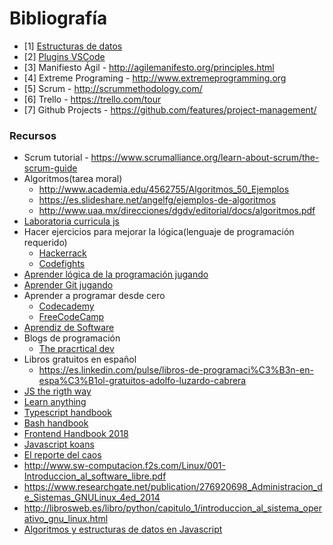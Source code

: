 # Bibliografía

- [1] [Estructuras de datos](https://users.dcc.uchile.cl/~bebustos/apuntes/cc30a/Estructuras/)
- [2] [Plugins VSCode](https://code.visualstudio.com/shortcuts/keyboard-shortcuts-windows.pdf)
- [3] Manifiesto Ágil - http://agilemanifesto.org/principles.html
- [4] Extreme Programing - http://www.extremeprogramming.org
- [5] Scrum - http://scrummethodology.com/
- [6] Trello - https://trello.com/tour
- [7] Github Projects - https://github.com/features/project-management/

### Recursos
- Scrum tutorial - https://www.scrumalliance.org/learn-about-scrum/the-scrum-guide
- Algoritmos(tarea moral) 
    - http://www.academia.edu/4562755/Algoritmos_50_Ejemplos
    - https://es.slideshare.net/angelfg/ejemplos-de-algoritmos
    - http://www.uaa.mx/direcciones/dgdv/editorial/docs/algoritmos.pdf
- [Laboratoria curricula js](https://github.com/Laboratoria/curricula-js)
- Hacer ejercicios para mejorar la lógica(lenguaje de programación requerido)
    - [Hackerrack](https://www.hackerrank.com)
    - [Codefights](codefights.com)
- [Aprender lógica de la programación jugando](https://studio.code.org/courses)
- [Aprender Git jugando](http://learngitbranching.js.org/)
- Aprender a programar desde cero
    - [Codecademy](www.codecademy.com/es)
    - [FreeCodeCamp](www.freecodecamp.org)
- [Aprendiz de Software](http://the-software-apprentice.makingdevs.com)
- Blogs de programación
    - [The pracrtical dev](https://dev.to/)
- Libros gratuitos en español
    - https://es.linkedin.com/pulse/libros-de-programaci%C3%B3n-en-espa%C3%B1ol-gratuitos-adolfo-luzardo-cabrera
- [JS the rigth way](http://jstherightway.org)
- [Learn anything](https://learn-anything.xyz/)
- [Typescript handbook](https://www.typescriptlang.org/docs/handbook/basic-types.html)
- [Bash handbook](https://github.com/denysdovhan/bash-handbook)
- [Frontend Handbook 2018](https://github.com/FrontendMasters/front-end-handbook-2018)
- [Javascript koans](https://github.com/mrdavidlaing/javascript-koans)
- [El reporte del caos](https://modelometodoygestion.wordpress.com/2017/02/21/chaos-report-15-scrum/)
- http://www.sw-computacion.f2s.com/Linux/001-Introduccion_al_software_libre.pdf
- https://www.researchgate.net/publication/276920698_Administracion_de_Sistemas_GNULinux_4ed_2014
- http://librosweb.es/libro/python/capitulo_1/introduccion_al_sistema_operativo_gnu_linux.html
- [Algoritmos y estructuras de datos en Javascript](https://www.youtube.com/watch?v=dgZhiYpcbME&list=PLeWI3XlFEVOXMwSCkvJinRVEnLksnBOPr)
